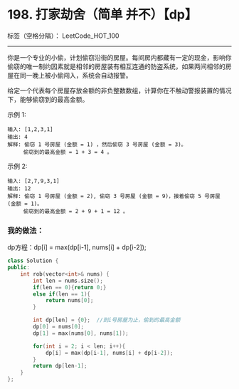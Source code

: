 ﻿# 198. 打家劫舍（简单 并不）【dp】

标签（空格分隔）： LeetCode_HOT_100

---

你是一个专业的小偷，计划偷窃沿街的房屋。每间房内都藏有一定的现金，影响你偷窃的唯一制约因素就是相邻的房屋装有相互连通的防盗系统，如果两间相邻的房屋在同一晚上被小偷闯入，系统会自动报警。

给定一个代表每个房屋存放金额的非负整数数组，计算你在不触动警报装置的情况下，能够偷窃到的最高金额。

示例 1:

    输入: [1,2,3,1]
    输出: 4
    解释: 偷窃 1 号房屋 (金额 = 1) ，然后偷窃 3 号房屋 (金额 = 3)。
         偷窃到的最高金额 = 1 + 3 = 4 。

示例 2:

    输入: [2,7,9,3,1]
    输出: 12
    解释: 偷窃 1 号房屋 (金额 = 2), 偷窃 3 号房屋 (金额 = 9)，接着偷窃 5 号房屋 (金额 = 1)。
         偷窃到的最高金额 = 2 + 9 + 1 = 12 。



### 我的做法：  
dp方程：dp[i] = max(dp[i-1], nums[i] + dp[i-2]);
```C++
class Solution {
public:
    int rob(vector<int>& nums) {
        int len = nums.size();
        if(len == 0){return 0;}
        else if(len == 1){
            return nums[0];
        }

        int dp[len] = {0};  //到i号房屋为止，偷到的最高金额
        dp[0] = nums[0];
        dp[1] = max(nums[0], nums[1]);

        for(int i = 2; i < len; i++){
            dp[i] = max(dp[i-1], nums[i] + dp[i-2]);
        }
        return dp[len-1];
    }
};
```
